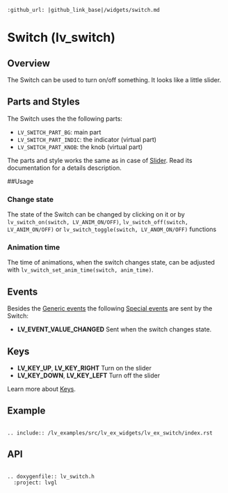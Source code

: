 ```eval_rst
:github_url: |github_link_base|/widgets/switch.md
```

# Switch (lv_switch)

## Overview

The Switch can be used to turn on/off something. It looks like a little slider. 


## Parts and Styles

The Switch uses the the following parts:
- `LV_SWITCH_PART_BG`: main part
- `LV_SWITCH_PART_INDIC`: the indicator (virtual part)
- `LV_SWITCH_PART_KNOB`: the knob (virtual part)

The parts and style works the same as in case of [Slider](/widgets/slider). Read its documentation for a details description.

##Usage

### Change state
The state of the Switch can be changed by clicking on it or by `lv_switch_on(switch, LV_ANIM_ON/OFF)`, `lv_switch_off(switch, LV_ANIM_ON/OFF)` or `lv_switch_toggle(switch, LV_ANOM_ON/OFF)` functions

### Animation time

The time of animations, when the switch changes state, can be adjusted with `lv_switch_set_anim_time(switch, anim_time)`.

## Events
Besides the [Generic events](/overview/event.html#generic-events) the following [Special events](/overview/event.html#special-events) are sent by the Switch:
- **LV_EVENT_VALUE_CHANGED** Sent when the switch changes state.

## Keys
- **LV_KEY_UP**, **LV_KEY_RIGHT** Turn on the slider
- **LV_KEY_DOWN**, **LV_KEY_LEFT** Turn off the slider

Learn more about [Keys](/overview/indev).

## Example

```eval_rst

.. include:: /lv_examples/src/lv_ex_widgets/lv_ex_switch/index.rst

```


## API 

```eval_rst

.. doxygenfile:: lv_switch.h
  :project: lvgl
        
```
